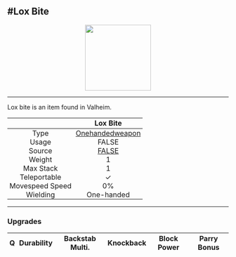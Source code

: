 <meta property="og:title" content="Lox Bite - MoreValheim" /><meta property="og:type" content="website" /><meta property="og:image" content="/assets/lox_bite.png" /><meta property="og:description" content="Lox Bite is an item found in Valheim." /><meta name="theme-color" content="#546D78"><meta name="twitter:card" content="summary_large_image">
#Lox Bite
-------------
<style>img {width:20px;}.tb {width:150px;display: block;margin-left: auto;margin-right: auto;}</style>

<style>.md-typeset table:not([class]) th:not([align]) {min-width:unset!important;}</style>
<style>td{padding:0em 0.3em!important;text-align:center!important;border-left:.05rem solid var(--md-default-fg-color--lightest)}</style>

<style>th{padding:0.1em 0.3em!important;text-align:center!important;font-weight:bold}</style>

<style>pre{text-align:right!important}</style>
<style>table tr td:first-child {border-left: 0;};</style>

<figure><img src="/assets/lox_bite.png" class="tb" /><figcaption><small></small></figcaption></figure>

-------------

Lox bite is an item found in Valheim.

|        | Lox Bite              |
| ----------- | ------------------------------------ |
| Type | [Onehandedweapon](../../types/onehandedweapon)
| Usage | FALSE<br>
| Source | [FALSE](../../items/false)
| Weight | 1 |
| Max Stack | 1 |
| Teleportable | ✓
| Movespeed Speed | 0%
| Wielding | One-handed


-------------

### Upgrades
| Q | Durability | Backstab Multi. | Knockback | Block Power | Parry Bonus
| - | - | - | - | - | - 
